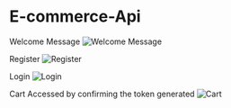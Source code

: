 # E-commerce-Api
Welcome Message
![Welcome Message](https://user-images.githubusercontent.com/86675294/208731038-9dca16be-668c-4ba4-8f9f-994aea308cf0.png)

Register 
![Register](https://user-images.githubusercontent.com/86675294/208731325-9a8a1e69-77a7-4805-bd9a-677c31529faf.png)

Login
![Login](https://user-images.githubusercontent.com/86675294/208731385-4161ac15-d032-4bf7-910b-bfc1fff8b457.png)

Cart Accessed by confirming the token generated
![Cart](https://user-images.githubusercontent.com/86675294/208731514-870db7fd-34f8-4277-b805-661051f36789.png)
